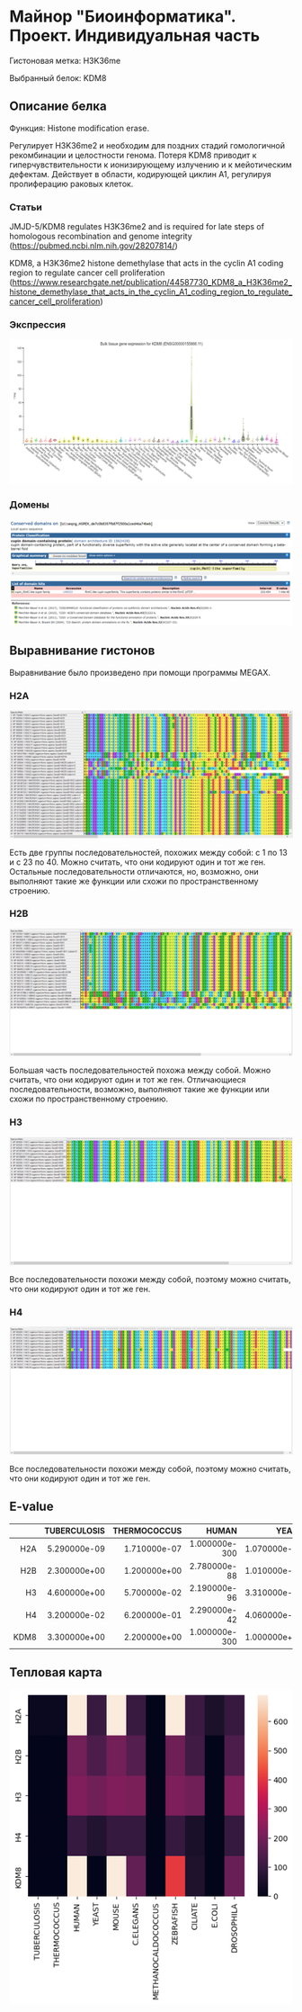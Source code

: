 # Майнор "Биоинформатика". Проект. Индивидуальная часть

Гистоновая метка: H3K36me

Выбранный белок: KDM8

## Описание белка

Функция: Histone modification erase.

Регулирует H3K36me2 и необходим для поздних стадий гомологичной рекомбинации и целостности генома. Потеря KDM8 приводит к гиперчувствительности к ионизирующему излучению и к мейотическим дефектам. Действует в области, кодирующей циклин A1, регулируя пролиферацию раковых клеток.

### Статьи

JMJD-5/KDM8 regulates H3K36me2 and is required for late steps of homologous recombination and genome integrity (https://pubmed.ncbi.nlm.nih.gov/28207814/)

KDM8, a H3K36me2 histone demethylase that acts in the cyclin A1 coding region to regulate cancer cell proliferation (https://www.researchgate.net/publication/44587730_KDM8_a_H3K36me2_histone_demethylase_that_acts_in_the_cyclin_A1_coding_region_to_regulate_cancer_cell_proliferation)

### Экспрессия

![](expression.png)

### Домены

![](domains.png)

## Выравнивание гистонов

Выравнивание было произведено при помощи программы MEGAX.

### H2A

![](H2A_alighment.png)

Есть две группы последовательностей, похожих между собой: c 1 по 13 и с 23 по 40. Можно считать, что они кодируют один и тот же ген. Остальные последовательности отличаются, но, возможно, они выполняют такие же функции или схожи по пространственному строению.

### H2B

![](H2B_alighment.png)

Большая часть последовательностей похожа между собой. Можно считать, что они кодируют один и тот же ген. Отличающиеся последовательности, возможно, выполняют такие же функции или схожи по пространственному строению.

### H3

![](H3_alighment.png)

Все последовательности похожи между собой, поэтому можно считать, что они кодируют один и тот же ген.

### H4

![](H4_alighment.png)

Все последовательности похожи между собой, поэтому можно считать, что они кодируют один и тот же ген.

## E-value

|      | TUBERCULOSIS | THERMOCOCCUS |         HUMAN |        YEAST |         MOUSE |    C.ELEGANS | METHANOCALDOCOCCUS |     ZEBRAFISH |      CILIATE |       E.COLI |   DROSOPHILA |
|-----:|-------------:|-------------:|--------------:|-------------:|--------------:|-------------:|-------------------:|--------------:|-------------:|-------------:|-------------:|
|  H2A | 5.290000e-09 | 1.710000e-07 | 1.000000e-300 | 1.070000e-45 | 1.000000e-300 | 2.710000e-45 |              1.200 | 1.000000e-300 | 3.440000e-46 | 1.180000e-21 | 1.230000e-43 |
|  H2B | 2.300000e+00 | 1.200000e+00 |  2.780000e-88 | 1.010000e-60 |  1.950000e-88 | 5.980000e-66 |              1.700 |  1.860000e-83 | 4.620000e-51 | 1.600000e+00 | 2.750000e-60 |
|  H3  | 4.600000e+00 | 5.700000e-02 |  2.190000e-96 | 3.310000e-87 |  1.540000e-96 | 4.460000e-94 |              0.034 |  1.770000e-95 | 8.410000e-86 | 1.000000e+00 | 9.390000e-96 |
|  H4  | 3.200000e-02 | 6.200000e-01 |  2.290000e-42 | 4.060000e-28 |  1.600000e-42 | 4.010000e-43 |              0.620 |  4.510000e-43 | 2.780000e-20 | 1.000000e+00 | 1.290000e-42 |
| KDM8 | 3.300000e+00 | 2.200000e+00 | 1.000000e-300 | 1.000000e+00 | 1.000000e-300 | 2.200000e-76 |              0.990 | 1.770000e-176 | 1.280000e-23 | 1.000000e+00 | 1.910000e-80 |

## Тепловая карта

![](heatmap.png)
